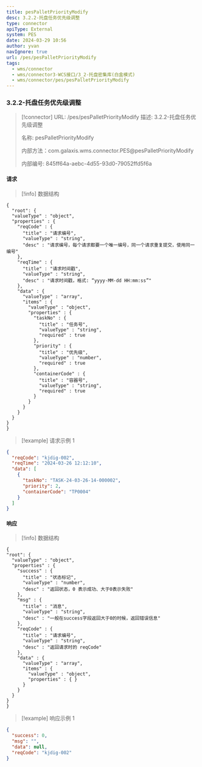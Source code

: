 ```yaml
---
title: pesPalletPriorityModify
desc: 3.2.2-托盘任务优先级调整
type: connector
apiType: External
system: PES
date: 2024-03-29 10:56
author: yvan
navIgnore: true
url: /pes/pesPalletPriorityModify
tags: 
  - wms/connector
  - wms/connector3-WCS接口/3_2-托盘密集库(白盒模式)
  - wms/connector/pes/pesPalletPriorityModify
---
```


### 3.2.2-托盘任务优先级调整
> [!connector] URL: /pes/pesPalletPriorityModify
> 描述: 3.2.2-托盘任务优先级调整
> 
> 名称: pesPalletPriorityModify
> 
> 内部方法：com.galaxis.wms.connector.PES@pesPalletPriorityModify
> 
> 内部编号: 845ff64a-aebc-4d55-93d0-79052ffd5f6a


#### 请求
> [!info] 数据结构
```beanSchema
{
  "root": {
  "valueType" : "object",
  "properties" : {
    "reqCode" : {
      "title" : "请求编号",
      "valueType" : "string",
      "desc" : "请求编号，每个请求都要一个唯一编号，同一个请求重复提交，使用同一编号"
    },
    "reqTime" : {
      "title" : "请求时间戳",
      "valueType" : "string",
      "desc" : "请求时间戳，格式: “yyyy-MM-dd HH:mm:ss”"
    },
    "data" : {
      "valueType" : "array",
      "items" : {
        "valueType" : "object",
        "properties" : {
          "taskNo" : {
            "title" : "任务号",
            "valueType" : "string",
            "required" : true
          },
          "priority" : {
            "title" : "优先级",
            "valueType" : "number",
            "required" : true
          },
          "containerCode" : {
            "title" : "容器号",
            "valueType" : "string",
            "required" : true
          }
        }
      }
    }
  }
}
}
```
> [!example] 请求示例 1
```json
{
  "reqCode": "kjdig-002",
  "reqTime": "2024-03-26 12:12:10",
  "data": [
    {
      "taskNo": "TASK-24-03-26-14-000002",
      "priority": 2,
      "containerCode": "TP0004"
    }
  ]
}
```

#### 响应
> [!info] 数据结构
```beanSchema
{
"root": {
  "valueType" : "object",
  "properties" : {
    "success" : {
      "title" : "状态标记",
      "valueType" : "number",
      "desc" : "返回状态，0 表示成功、大于0表示失败"
    },
    "msg" : {
      "title" : "消息",
      "valueType" : "string",
      "desc" : "一般在success字段返回大于0的时候，返回错误信息"
    },
    "reqCode" : {
      "title" : "请求编号",
      "valueType" : "string",
      "desc" : "返回请求时的 reqCode"
    },
    "data" : {
      "valueType" : "array",
      "items" : {
        "valueType" : "object",
        "properties" : { }
      }
    }
  }
}
}
```
> [!example] 响应示例 1
```json
{
  "success": 0,
  "msg": "",
  "data": null,
  "reqCode": "kjdig-002"
}
```

